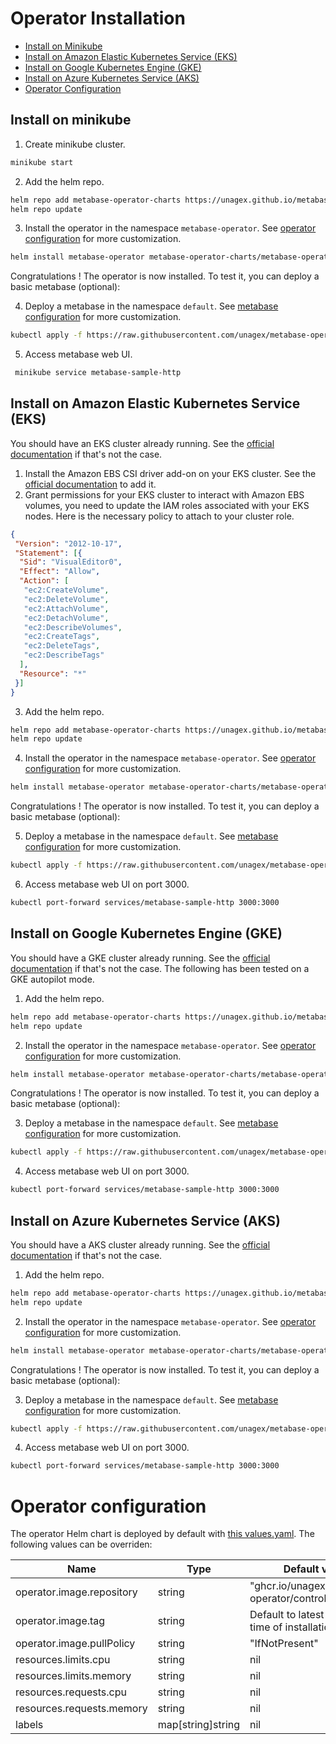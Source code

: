 # Operator Installation

- [Install on Minikube](#install-on-minikube)
- [Install on Amazon Elastic Kubernetes Service (EKS)](#install-on-amazon-elastic-kubernetes-service-eks)
- [Install on Google Kubernetes Engine (GKE)](#install-on-google-kubernetes-engine-gke)
- [Install on Azure Kubernetes Service (AKS)](#install-on-azure-kubernetes-service-aks)
- [Operator Configuration](#operator-configuration)

## Install on minikube

1. Create minikube cluster.
```bash
minikube start
```
2. Add the helm repo.
```bash
helm repo add metabase-operator-charts https://unagex.github.io/metabase-operator
helm repo update
```
3. Install the operator in the namespace `metabase-operator`. See [operator configuration](#operator-configuration) for more customization.
```bash
helm install metabase-operator metabase-operator-charts/metabase-operator -n metabase-operator --create-namespace
```
Congratulations ! The operator is now installed. To test it, you can deploy a basic metabase (optional):

4. Deploy a metabase in the namespace `default`. See [metabase configuration](./configuration.md) for more customization.
```bash
kubectl apply -f https://raw.githubusercontent.com/unagex/metabase-operator/main/config/samples/v1_metabase.yaml
```
5. Access metabase web UI.
```bash
 minikube service metabase-sample-http
```

## Install on Amazon Elastic Kubernetes Service (EKS)

You should have an EKS cluster already running. See the [official documentation](https://docs.aws.amazon.com/eks/latest/userguide/create-cluster.html) if that's not the case.
1. Install the Amazon EBS CSI driver add-on on your EKS cluster. See the [official documentation](https://docs.aws.amazon.com/eks/latest/userguide/managing-ebs-csi.html) to add it.
2. Grant permissions for your EKS cluster to interact with Amazon EBS volumes, you need to update the IAM roles associated with your EKS nodes. Here is the necessary policy to attach to your cluster role.
```json
{
 "Version": "2012-10-17",
 "Statement": [{
  "Sid": "VisualEditor0",
  "Effect": "Allow",
  "Action": [
   "ec2:CreateVolume",
   "ec2:DeleteVolume",
   "ec2:AttachVolume",
   "ec2:DetachVolume",
   "ec2:DescribeVolumes",
   "ec2:CreateTags",
   "ec2:DeleteTags",
   "ec2:DescribeTags"
  ],
  "Resource": "*"
 }]
}
```
3. Add the helm repo.
```bash
helm repo add metabase-operator-charts https://unagex.github.io/metabase-operator
helm repo update
```
4. Install the operator in the namespace `metabase-operator`. See [operator configuration](#operator-configuration) for more customization.
```bash
helm install metabase-operator metabase-operator-charts/metabase-operator -n metabase-operator --create-namespace
```
Congratulations ! The operator is now installed. To test it, you can deploy a basic metabase (optional):

5. Deploy a metabase in the namespace `default`. See [metabase configuration](./configuration.md) for more customization.
```bash
kubectl apply -f https://raw.githubusercontent.com/unagex/metabase-operator/main/config/samples/v1_metabase.yaml
```
6. Access metabase web UI on port 3000.
```bash
kubectl port-forward services/metabase-sample-http 3000:3000
```

## Install on Google Kubernetes Engine (GKE)

You should have a GKE cluster already running. See the [official documentation](https://cloud.google.com/kubernetes-engine/docs/how-to/creating-a-zonal-cluster) if that's not the case. The following has been tested on a GKE autopilot mode.
1. Add the helm repo.
```bash
helm repo add metabase-operator-charts https://unagex.github.io/metabase-operator
helm repo update
```
2. Install the operator in the namespace `metabase-operator`. See [operator configuration](#operator-configuration) for more customization.
```bash
helm install metabase-operator metabase-operator-charts/metabase-operator -n metabase-operator --create-namespace
```
Congratulations ! The operator is now installed. To test it, you can deploy a basic metabase (optional):

3. Deploy a metabase in the namespace `default`. See [metabase configuration](./configuration.md) for more customization.
```bash
kubectl apply -f https://raw.githubusercontent.com/unagex/metabase-operator/main/config/samples/v1_metabase.yaml
```
4. Access metabase web UI on port 3000.
```bash
kubectl port-forward services/metabase-sample-http 3000:3000
```

## Install on Azure Kubernetes Service (AKS)
You should have a AKS cluster already running. See the [official documentation](https://learn.microsoft.com/en-us/azure/aks/learn/quick-kubernetes-deploy-portal?tabs=azure-cli) if that's not the case.
1. Add the helm repo.
```bash
helm repo add metabase-operator-charts https://unagex.github.io/metabase-operator
helm repo update
```
2. Install the operator in the namespace `metabase-operator`. See [operator configuration](#operator-configuration) for more customization.
```bash
helm install metabase-operator metabase-operator-charts/metabase-operator -n metabase-operator --create-namespace
```
Congratulations ! The operator is now installed. To test it, you can deploy a basic metabase (optional):

3. Deploy a metabase in the namespace `default`. See [metabase configuration](./configuration.md) for more customization.
```bash
kubectl apply -f https://raw.githubusercontent.com/unagex/metabase-operator/main/config/samples/v1_metabase.yaml
```
4. Access metabase web UI on port 3000.
```bash
kubectl port-forward services/metabase-sample-http 3000:3000
```
# Operator configuration

The operator Helm chart is deployed by default with [this values.yaml](/charts/operator/values.yaml). The following values can be overriden:

| Name | Type | Default value
| --- | --- | --- |
| operator.image.repository | string | "ghcr.io/unagex/metabase-operator/controller" |
| operator.image.tag | string | Default to latest version at time of installation. |
| operator.image.pullPolicy | string | "IfNotPresent" |
| resources.limits.cpu | string | nil |
| resources.limits.memory | string | nil |
| resources.requests.cpu | string | nil |
| resources.requests.memory | string | nil |
| labels | map[string]string | nil |
